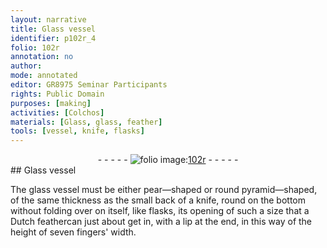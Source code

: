 ```yaml
---
layout: narrative
title: Glass vessel
identifier: p102r_4
folio: 102r
annotation: no
author:
mode: annotated
editor: GR8975 Seminar Participants
rights: Public Domain
purposes: [making]
activities: [Colchos]
materials: [Glass, glass, feather]
tools: [vessel, knife, flasks]
---
```


 <div class="folio" align="center">- - - - - <a href="http://gallica.bnf.fr/ark:/12148/btv1b10500001g/f209.image" target="_blank"><img src="https://cu-mkp.github.io/GR8975-edition/assets/photo-icon.png" alt="folio image: " style="display:inline-block; margin-bottom:-3px;"/>102r</a> - - - - - </div>  
## <span class="material">Glass</span> <span class="tool">vessel</span>

 
<span class="activity"></span>The <span class="material">glass</span> <span class="tool">vessel</span> must be either pear—shaped or round pyramid—shaped, of the same thickness as the small back of a <span class="tool">knife</span>, round on the bottom without folding over on itself, like <span class="tool">flasks</span>, its opening of such a size that a <span class="foreign">Dutch</span> <span class="material">feather</span>can just about get in, with a lip at the end, in this way of the height of seven <span class="unit">fingers' width</span>.
 <span class="figure"></span> 